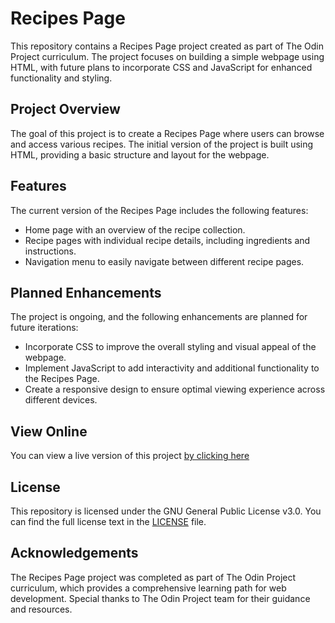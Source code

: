 # Recipes Page
This repository contains a Recipes Page project created as part of The Odin Project curriculum. The project focuses on building a simple webpage using HTML, with future plans to incorporate CSS and JavaScript for enhanced functionality and styling.

## Project Overview
The goal of this project is to create a Recipes Page where users can browse and access various recipes. The initial version of the project is built using HTML, providing a basic structure and layout for the webpage.

## Features
The current version of the Recipes Page includes the following features:
- Home page with an overview of the recipe collection.
- Recipe pages with individual recipe details, including ingredients and instructions.
- Navigation menu to easily navigate between different recipe pages.

## Planned Enhancements
The project is ongoing, and the following enhancements are planned for future iterations:
- Incorporate CSS to improve the overall styling and visual appeal of the webpage.
- Implement JavaScript to add interactivity and additional functionality to the Recipes Page.
- Create a responsive design to ensure optimal viewing experience across different devices.

## View Online
You can view a live version of this project [by clicking here](https://www.edwardswk.com/odin-projects/odin-recipes/)

## License
This repository is licensed under the GNU General Public License v3.0. You can find the full license text in the [LICENSE](../LICENSE) file.

## Acknowledgements
The Recipes Page project was completed as part of The Odin Project curriculum, which provides a comprehensive learning path for web development. Special thanks to The Odin Project team for their guidance and resources.
